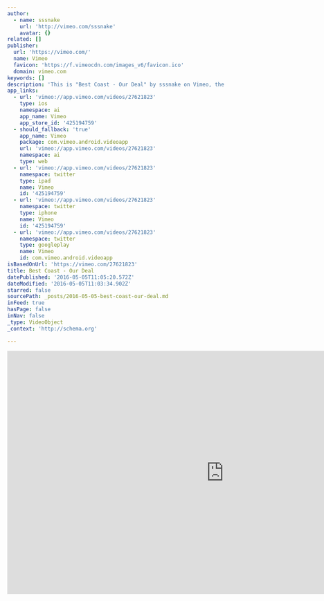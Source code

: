 ```yaml
---
author:
  - name: sssnake
    url: 'http://vimeo.com/sssnake'
    avatar: {}
related: []
publisher:
  url: 'https://vimeo.com/'
  name: Vimeo
  favicon: 'https://f.vimeocdn.com/images_v6/favicon.ico'
  domain: vimeo.com
keywords: []
description: 'This is "Best Coast - Our Deal" by sssnake on Vimeo, the home for high quality videos and the people who love them.'
app_links:
  - url: 'vimeo://app.vimeo.com/videos/27621823'
    type: ios
    namespace: ai
    app_name: Vimeo
    app_store_id: '425194759'
  - should_fallback: 'true'
    app_name: Vimeo
    package: com.vimeo.android.videoapp
    url: 'vimeo://app.vimeo.com/videos/27621823'
    namespace: ai
    type: web
  - url: 'vimeo://app.vimeo.com/videos/27621823'
    namespace: twitter
    type: ipad
    name: Vimeo
    id: '425194759'
  - url: 'vimeo://app.vimeo.com/videos/27621823'
    namespace: twitter
    type: iphone
    name: Vimeo
    id: '425194759'
  - url: 'vimeo://app.vimeo.com/videos/27621823'
    namespace: twitter
    type: googleplay
    name: Vimeo
    id: com.vimeo.android.videoapp
isBasedOnUrl: 'https://vimeo.com/27621823'
title: Best Coast - Our Deal
datePublished: '2016-05-05T11:05:20.572Z'
dateModified: '2016-05-05T11:03:34.902Z'
starred: false
sourcePath: _posts/2016-05-05-best-coast-our-deal.md
inFeed: true
hasPage: false
inNav: false
_type: VideoObject
_context: 'http://schema.org'

---
```

<iframe src="https://cdn.embedly.com/widgets/media.html?src=https%3A%2F%2Fplayer.vimeo.com%2Fvideo%2F27621823&amp;url=https%3A%2F%2Fvimeo.com%2F27621823&amp;image=http%3A%2F%2Fi.vimeocdn.com%2Fvideo%2F183596309_1280.jpg&amp;key=b7d04c9b404c499eba89ee7072e1c4f7&amp;type=text%2Fhtml&amp;schema=vimeo" width="1000" height="563" scrolling="no" frameborder="0" allowfullscreen="" style=""></iframe>